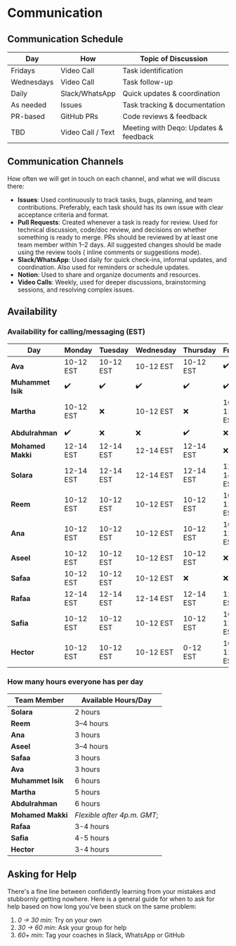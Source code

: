 <!--
    this template is for inspiration, feel free to change it however you like!

    Careful! be sure to protect your privacy when filling out this document
        everything you write here will be public
        so share only what you are comfortable sharing online
        you can share the rest in confidence with you group by another channel
-->

# Communication

## Communication Schedule

| Day | How | Topic of Discussion |
| --- | --- | --- |
| Fridays | Video Call | Task identification |
| Wednesdays | Video Call | Task follow-up |
| Daily | Slack/WhatsApp | Quick updates & coordination |
| As needed | Issues | Task tracking & documentation |
| PR-based | GitHub PRs | Code reviews & feedback |
| TBD | Video Call / Text | Meeting with Deqo: Updates & feedback |

## Communication Channels

How often we will get in touch on each channel, and what we will discuss there:

- **Issues**: Used continuously to track tasks, bugs, planning, and team
  contributions. Preferably, each task should has its own issue with clear
acceptance criteria and format.
- **Pull Requests**: Created whenever a task is ready for review. Used for
  technical discussion, code/doc review, and decisions on whether something is
ready to merge. PRs should be reviewed by at least one team member within 1–2
days. All suggested changes should be made using the review tools
( inline comments or suggestions mode).
- **Slack/WhatsApp**: Used daily for quick check-ins, informal updates, and
  coordination. Also used for reminders or schedule updates.
- **Notion**: Used to share and organize documents and resources.
- **Video Calls**: Weekly, used for deeper discussions, brainstorming sessions,
and resolving complex issues.

## Availability

### Availability for calling/messaging (EST)

| Day | Monday | Tuesday | Wednesday | Thursday | Friday | Saturday | Sunday |
| --- | --- | --- | --- | --- | --- | --- | --- |
| **Ava** | 10-12 EST | 10-12 EST | 10-12 EST | 10-12 EST | ✔️ | ❌ | ✔️ |
| **Muhammet Isik** | ✔️ | ✔️ | ✔️ | ✔️ | ✔️ | ✔️ | ❌ |
| **Martha** | 10-12 EST | ❌ | 10-12 EST | ❌ | 10-12 EST| 9- 11 EST | 10-12 EST |
| **Abdulrahman** | ✔️ | ❌ | ❌ | ✔️ | ❌ | ✔️ | ✔️ |
| **Mohamed Makki** |12-14 EST| 12-14 EST| 12-14 EST| 12-14 EST|❌|12-14 EST| ❌ |
| **Solara**|12-14 EST|12-14 EST|12-14 EST|12-14 EST|12-14 EST| 12-14 EST|12-14 EST|
| **Reem** | 10-12 EST | 10-12 EST | 10-12 EST | 10-12 EST | 10-12 EST | ❌ | ❌ |
| **Ana** | 10-12 EST | 10-12 EST | 10-12 EST | 10-12 EST | 10-12 EST | ❌ | ❌ |
| **Aseel** | 10-12 EST | 10-12 EST | 10-12 EST | 10-12 EST | ❌ | ❌ | 10-12 EST |
| **Safaa** | 10-12 EST | 10-12 EST | 10-12 EST | ❌ | ❌ | 10-12 EST | 10-12 EST |
| **Rafaa** | 12-14 EST|12-14 EST|12-14 EST|12-14 EST|12 EST|❌|❌ |
| **Safia** | 10-12 EST|10-12 EST|10-12 EST|10-12 EST|10-12 EST|10-12 EST|10-12 EST|
|**Hector**|10-12 EST|10-12 EST|10-12 EST|0-12 EST|10-12 EST|10-14 EST|❌|

### How many hours everyone has per day

| **Team Member** | **Available Hours/Day** |
| --- | --- |
| **Solara** | 2 hours |
| **Reem** | 3–4 hours |
| **Ana** | 3 hours |
| **Aseel** | 3–4 hours |
| **Safaa** | 3 hours |
| **Ava** | 3 hours |
| **Muhammet Isik** | 6 hours |
| **Martha** | 5 hours |
| **Abdulrahman** | 6 hours |
| **Mohamed Makki** | *Flexible after 4p.m. GMT*; |
| **Rafaa** | 3-4 hours |
| **Safia** | 4-5 hours |
|**Hector**|3-4 hours|

## Asking for Help

There's a fine line between confidently learning from your mistakes and
stubbornly getting nowhere. Here is a general guide for when to ask for help
based on how long you’ve been stuck on the same problem:

1. *0 → 30 min*: Try on your own
2. *30 → 60 min*: Ask your group for help
3. *60+ min*: Tag your coaches in Slack, WhatsApp or GitHub
